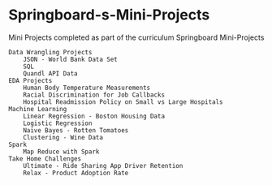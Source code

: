 # Springboard-s-Mini-Projects
Mini Projects completed as part of the curriculum
Springboard Mini-Projects

    Data Wrangling Projects
        JSON - World Bank Data Set
        SQL
        Quandl API Data
    EDA Projects
        Human Body Temperature Measurements
        Racial Discrimination for Job Callbacks
        Hospital Readmission Policy on Small vs Large Hospitals
    Machine Learning
        Linear Regression - Boston Housing Data
        Logistic Regression
        Naive Bayes - Rotten Tomatoes
        Clustering - Wine Data
    Spark
        Map Reduce with Spark
    Take Home Challenges
        Ultimate - Ride Sharing App Driver Retention
        Relax - Product Adoption Rate

